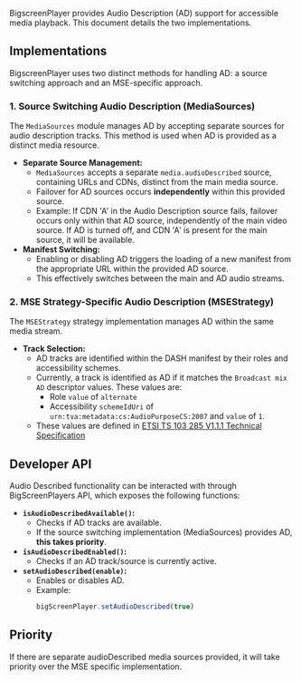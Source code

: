 BigscreenPlayer provides Audio Description (AD) support for accessible media playback. This document details the two implementations.

## Implementations

BigscreenPlayer uses two distinct methods for handling AD: a source switching approach and an MSE-specific approach.

### 1. Source Switching Audio Description (MediaSources)

The `MediaSources` module manages AD by accepting separate sources for audio description tracks. This method is used when AD is provided as a distinct media resource.

- **Separate Source Management:**
  - `MediaSources` accepts a separate `media.audioDescribed` source, containing URLs and CDNs, distinct from the main media source.
  - Failover for AD sources occurs **independently** within this provided source.
  - Example:
    If CDN 'A' in the Audio Description source fails, failover occurs only within that AD source, independently of the main video source. If AD is turned off, and CDN 'A' is present for the main source, it will be available.
- **Manifest Switching:**
  - Enabling or disabling AD triggers the loading of a new manifest from the appropriate URL within the provided AD source.
  - This effectively switches between the main and AD audio streams.

### 2. MSE Strategy-Specific Audio Description (MSEStrategy)

The `MSEStrategy` strategy implementation manages AD within the same media stream.

- **Track Selection:**
  - AD tracks are identified within the DASH manifest by their roles and accessibility schemes.
  - Currently, a track is identified as AD if it matches the `Broadcast mix AD` descriptor values. These values are:
    - Role `value` of `alternate`
    - Accessibility `schemeIdUri` of `urn:tva:metadata:cs:AudioPurposeCS:2007` and `value` of `1`.
  - These values are defined in [ETSI TS 103 285 V1.1.1 Technical Specification](https://www.etsi.org/deliver/etsi_ts/103200_103299/103285/01.01.01_60/ts_103285v010101p.pdf#%5B%7B%22num%22%3A59%2C%22gen%22%3A0%7D%2C%7B%22name%22%3A%22FitH%22%7D%2C392%5D)

## Developer API

Audio Described functionality can be interacted with through BigScreenPlayers API, which exposes the following functions:

- **`isAudioDescribedAvailable()`:**
  - Checks if AD tracks are available.
  - If the source switching implementation (MediaSources) provides AD, **this takes priority**.
- **`isAudioDescribedEnabled()`:**
  - Checks if an AD track/source is currently active.
- **`setAudioDescribed(enable)`:**
  - Enables or disables AD.
  - Example:
    ```javascript
    bigScreenPlayer.setAudioDescribed(true)
    ```

## Priority

If there are separate audioDescribed media sources provided, it will take priority over the MSE specific implementation.
